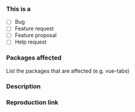 ### This is a 
- [ ] Bug
- [ ] Feature request
- [ ] Feature proposal
- [ ] Help request

### Packages affected

List the packages that are affected (e.g. vue-tabs)

### Description

### Reproduction link
